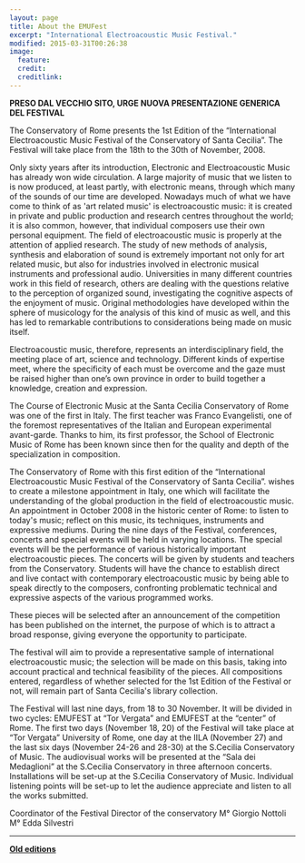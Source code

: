 ```yaml
---
layout: page
title: About the EMUFest
excerpt: "International Electroacoustic Music Festival."
modified: 2015-03-31T00:26:38
image:
  feature: 
  credit: 
  creditlink: 
---
```


**PRESO DAL VECCHIO SITO, URGE NUOVA PRESENTAZIONE GENERICA DEL FESTIVAL**

The Conservatory of Rome presents the 1st Edition of the “International Electroacoustic Music Festival of the Conservatory of Santa Cecilia”. 
The Festival will take place from the 18th to the 30th of November, 2008.

Only sixty years after its introduction, Electronic and Electroacoustic Music has already won  wide circulation.  A large majority of music that we listen to is now produced, at least partly, with electronic means, through which many of the sounds of our time are developed. Nowadays much of what we have come to think of as 'art related music' is electroacoustic music:  it is created in private and public  production and research centres throughout the world; it is also common, however, that individual composers use their own personal equipment. The field of electroacoustic music is properly at the attention of applied research. The study of new methods of analysis, synthesis and elaboration of sound is extremely important not only for art related music, but also for industries involved in electronic musical instruments and professional audio.  Universities in many different countries work in this field of research, others are dealing with the questions relative to the perception of organized sound, investigating the cognitive aspects of the enjoyment of music. Original methodologies have developed within the sphere of musicology for the analysis of this kind of music as well, and this has led to remarkable contributions to considerations being made on music itself.

Electroacoustic music, therefore, represents an interdisciplinary field, the meeting place of art, science and technology.  Different kinds of expertise meet, where the specificity of each  must be overcome and the gaze must be raised higher than one’s own province in order to build together a knowledge, creation and expression.

The Course of Electronic Music at the Santa Cecilia Conservatory of Rome was one of the first in Italy.  The first teacher was Franco Evangelisti, one of the foremost representatives of the Italian and European  experimental avant-garde.  Thanks to him, its first professor, the School of Electronic Music of Rome has been known since then for the quality and depth of the specialization in composition.

The Conservatory of Rome with this first edition of the “International Electroacoustic Music Festival of the Conservatory of Santa Cecilia”. wishes to create a milestone appointment in Italy, one which will facilitate the understanding of the global production in the field of electroacoustic music. An appointment in October 2008 in the historic center of Rome: to listen to today's music; reflect on this music, its techniques, instruments and expressive mediums.
During the nine days of the Festival, conferences, concerts and special events will be held in varying locations.  The special events will be the performance of various historically important electroacoustic pieces.  The concerts will be  given by students and teachers from the Conservatory.  Students will have the chance to establish direct and live contact with contemporary electroacoustic music by being able to speak directly to the composers, confronting problematic technical and expressive aspects of the various programmed works.

These pieces will be selected after an announcement of the competition has been published on the internet, the purpose of which is to attract a broad response, giving everyone the opportunity to participate.

The festival will aim to provide a representative sample of international electroacoustic music; the selection will be made on this basis, taking into account practical and technical feasibility of the pieces.
All compositions entered, regardless of whether selected for the 1st Edition of the Festival or not, will remain part of  Santa Cecilia's library collection.

The Festival will last nine days, from 18 to 30 November. It will be divided in two cycles: EMUFEST at “Tor Vergata” and EMUFEST at the “center” of Rome. The first two days (November 18, 20) of the Festival will take place at “Tor Vergata” University of Rome, one day at the IILA (November 27) and the last six days (November 24-26 and 28-30) at the S.Cecilia Conservatory of Music. The audiovisual works  will be presented at the “Sala dei Medaglioni” at the S.Cecilia Conservatory in three afternoon concerts. Installations will be set-up at the S.Cecilia Conservatory of Music. Individual listening points will be set-up to let the audience appreciate and listen to all the works submitted.

Coordinator of the Festival                                        Director of the conservatory
M° Giorgio Nottoli                                                    M° Edda Silvestri

----

[**Old editions**](http://www.emufest.org)
